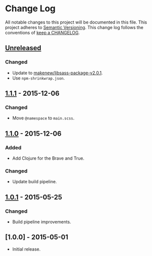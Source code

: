 # Change Log

All notable changes to this project will be documented in this file.
This project adheres to [Semantic Versioning](http://semver.org/).
This change log follows the conventions of
[keep a CHANGELOG](http://keepachangelog.com/).

## [Unreleased][Unreleased]

### Changed

- Update to [makenew/libsass-package-v2.0.1].
- Use `npm-shrinkwrap.json`.

[makenew/libsass-package-v2.0.1]: https://github.com/makenew/libsass-package/releases/tag/libsass-package-v2.0.1

## [1.1.1] - 2015-12-06

### Changed

- Move `@namespace` to `main.scss`.

## [1.1.0] - 2015-12-06

### Added

- Add Clojure for the Brave and True.

### Changed

- Update build pipeline.

## [1.0.1] - 2015-05-25

### Changed

- Build pipeline improvements.

## [1.0.0] - 2015-05-01

- Initial release.

[Unreleased]: https://github.com/razor-x/userstyles/compare/v1.1.1...HEAD
[1.1.1]: https://github.com/razor-x/userstyles/compare/v1.1.0...v1.1.1
[1.1.0]: https://github.com/razor-x/userstyles/compare/v1.0.1...v1.1.0
[1.0.1]: https://github.com/razor-x/userstyles/compare/v1.0.0...v1.0.1
